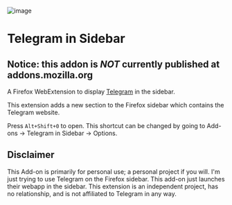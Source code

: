![image](/icons/48x48.png)

# Telegram in Sidebar
## Notice: this addon is ***NOT*** currently published at addons.mozilla.org
A Firefox WebExtension to display [Telegram](https://web.whatsapp.com/) in the sidebar.

This extension adds a new section to the Firefox sidebar which contains the Telegram website.

Press `Alt+Shift+0` to open. This shortcut can be changed by going to Add-ons -> Telegram in Sidebar -> Options.

## Disclaimer

This Add-on is primarily for personal use; a personal project if you will. I'm just trying to use Telegram on the Firefox sidebar. This add-on just launches their webapp in the sidebar. This extension is an independent project, has no relationship, and is not affiliated to Telegram in any way.
